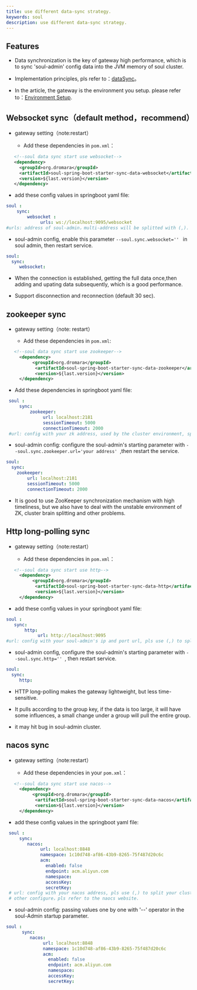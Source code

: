 ```yaml
---
title: use different data-sync strategy.
keywords: soul
description: use different data-sync strategy.
---
```


## Features

* Data synchronization is the key of gateway high performance, which is to sync 'soul-admin' config data into the JVM memory of soul cluster.

* Implementation principles, pls refer to：[dataSync](dataSync.md)。

* In the article, the gateway is the environment you setup. please refer to：[Environment Setup](setup.md).

## Websocket sync（default method，recommend）

* gateway setting（note:restart）

    * Add these dependencies in `pom.xml`：
 ```xml
    <!--soul data sync start use websocket-->
    <dependency>
      <groupId>org.dromara</groupId>
      <artifactId>soul-spring-boot-starter-sync-data-websocket</artifactId>
      <version>${last.version}</version>
    </dependency>
   ```
   * add these config values in springboot yaml file:
  ```yaml
  soul :
      sync:
          websocket :
               urls: ws://localhost:9095/websocket
  #urls: address of soul-admin，multi-address will be splitted with (,).
   ```

* soul-admin config, enable this parameter `--soul.sync.websocket='' ` in soul admin, then restart service.
```yaml
soul:
  sync:
     websocket:
```

* When the connection is established, getting the full data once,then adding and upating data subsequently, which is a good performance.

* Support disconnection and reconnection (default 30 sec).


## zookeeper sync

* gateway setting（note: restart）

    * Add these dependencies in `pom.xml`:

 ```xml
    <!--soul data sync start use zookeeper-->
      <dependency>
           <groupId>org.dromara</groupId>
            <artifactId>soul-spring-boot-starter-sync-data-zookeeper</artifactId>
            <version>${last.version}</version>
      </dependency>
 ```

   * Add these dependencies in  springboot yaml file:
 ```yaml
  soul :
      sync:
          zookeeper:
               url: localhost:2181
               sessionTimeout: 5000
               connectionTimeout: 2000
  #url: config with your zk address, used by the cluster environment, splitted with (,).
 ```

* soul-admin config: configure the soul-admin's starting parameter with `--soul.sync.zookeeper.url='your address' `,then restart the service.
```yaml
soul:
  sync:
    zookeeper:
        url: localhost:2181
        sessionTimeout: 5000
        connectionTimeout: 2000
```
* It is  good to use ZooKeeper synchronization mechanism with high timeliness, but we also have to deal with the unstable environment of ZK, cluster brain splitting and other
  problems.

## Http long-polling sync

* gateway setting（note:restart）

    * Add these dependencies in `pom.xml`：

 ```xml
    <!--soul data sync start use http-->
      <dependency>
           <groupId>org.dromara</groupId>
            <artifactId>soul-spring-boot-starter-sync-data-http</artifactId>
            <version>${last.version}</version>
      </dependency>
   ```

   * add these config values in your springboot yaml file:
   ```yaml
  soul :
      sync:
          http:
               url: http://localhost:9095
  #url: config with your soul-admin's ip and port url, pls use (,) to split multi-admin cluster environment.
   ```
* soul-admin config, configure the soul-admin's starting parameter with `--soul.sync.http='' `, then restart service.
```yaml
soul:
  sync:
     http:
```

* HTTP long-polling makes the gateway lightweight, but less time-sensitive.

* It pulls according to the group key, if the data is too large, it will have some influences, a small change under a group will pull the entire group.

* it may hit bug in soul-admin cluster.

## nacos sync

* gateway setting（note:restart）

    * Add these dependencies in your `pom.xml`：
 ```xml
    <!--soul data sync start use nacos-->
      <dependency>
           <groupId>org.dromara</groupId>
            <artifactId>soul-spring-boot-starter-sync-data-nacos</artifactId>
            <version>${last.version}</version>
      </dependency>
   ```

  * add these config values in the springboot yaml file:
 ```yaml
  soul :
      sync:
         nacos:
              url: localhost:8848
              namespace: 1c10d748-af86-43b9-8265-75f487d20c6c
              acm:
                enabled: false
                endpoint: acm.aliyun.com
                namespace:
                accessKey:
                secretKey:
  # url: config with your nacos address, pls use (,) to split your cluster environment.
  # other configure，pls refer to the naocs website.
 ```
* soul-admin config: passing values one by one with '--' operator in the soul-Admin startup parameter.
```yaml
soul :
      sync:
         nacos:
              url: localhost:8848
              namespace: 1c10d748-af86-43b9-8265-75f487d20c6c
              acm:
                enabled: false
                endpoint: acm.aliyun.com
                namespace:
                accessKey:
                secretKey:
```
